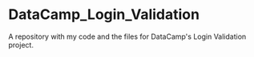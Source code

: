# DataCamp_Login_Validation
A repository with my code and the files for DataCamp's Login Validation project.
